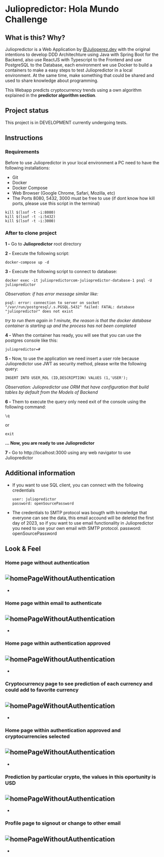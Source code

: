 # Juliopredictor: Hola Mundo Challenge

## What is this? Why?

Juliopredictor is a Web Application by [@Julioperez.dev](https://www.instagram.com/julioperez.dev) with the original intentions to develop DDD Architechture using Java with Spring Boot for the Backend, also use ReactJS with Typescript to the Frontend and use PostgreSQL to the Database, each environment we use Docker to build a containers to make a easy steps to test Juliopredictor in a local environment. At the same time, make something that could be shared and used to share knowledge about programming.  

This Webapp predicts cryptocurrency trends using a own algorithm explained in the **predictor algorithm section**. 

## Project status
This project is in DEVELOPMENT currently undergoing tests.

## Instructions

### Requirements

Before to use Juliopredictor in your local environment a PC need to have the following installations:

* Git
* Docker
* Docker Compose
* Web Browser (Google Chrome, Safari, Mozilla, etc)
* The Ports 8080, 5432, 3000 must be free to use (if dont know how kill ports, please use this script in the terminal) 

```
kill $(lsof -t -i:8080)
kill $(lsof -t -i:5432)
kill $(lsof -t -i:3000)
```

### After to clone project

**1 -** Go to **Juliopredictor** root directory

**2 -** Execute the following script:

```
docker-compose up -d
```
**3 -** Execute the following script to connect to database:

```
docker exec -it juliopredictorcom-juliopredictor-database-1 psql -U juliopredictor
```

*Observation: if has error message similar like:*

```
psql: error: connection to server on socket "/var/run/postgresql/.s.PGSQL.5432" failed: FATAL: database "juliopredictor" does not exist
```

*try to run them again in 1 minute, the reason is that the docker database container is starting up and the process has not been completed*

**4 -** When the container has ready, you will see that you can use the postgres console like this:

```
juliopredictor=#
```

**5 -** Now, to use the application we need insert a user role because Juliopredictor use JWT as security method, please write the following query:

```
INSERT INTO USER_ROL (ID,DESCRIPTION) VALUES (1,'USER');
```
*Observation: Juliopredictor use ORM that have configuration that build tables by default from the Models of Backend*

**6 -** Them to execute the query only need exit of the console using the following command:

```
\q
```
or

```
exit
```

**... Now, you are ready to use Juliopredictor**

**7 -** Go to http://localhost:3000 using any web navigator to use Juliopredictor


## Additional information

- If you want to use SQL client, you can connect with the following credentials

	```
	user: juliopredictor 
	password: openSourcePassword
	```
- The credentials to SMTP protocol was bougth with knowledge that everyone can see the data, this email accound will be deleted the first day of 2023, so if you want to use email functionality in Juliopredictor you need to use your own email with SMTP protocol. 
password: openSourcePassword

## Look & Feel

### Home page without authentication
![homePageWithoutAuthentication](https://res.cloudinary.com/julioperez-dev/image/upload/v1664421686/Screen_Shot_2022-09-29_at_00.15.54_x7p7gm.png)
-
-

### Home page within email to authenticate
![homePageWithoutAuthentication](https://res.cloudinary.com/julioperez-dev/image/upload/v1664421698/Screen_Shot_2022-09-29_at_00.16.46_nz1hpm.png)
-
-

### Home page within authentication approved
![homePageWithoutAuthentication](https://res.cloudinary.com/julioperez-dev/image/upload/v1664421705/Screen_Shot_2022-09-29_at_00.20.10_qvb5ju.png)
-
-

### Cryptocurrency page to see prediction of each currency and could add to favorite currency
![homePageWithoutAuthentication](https://res.cloudinary.com/julioperez-dev/image/upload/v1664421718/Screen_Shot_2022-09-29_at_00.20.27_lvlz0n.png)
-
-

### Home page within authentication approved and cryptocurrencies selected
![homePageWithoutAuthentication](https://res.cloudinary.com/julioperez-dev/image/upload/v1664421708/Screen_Shot_2022-09-29_at_00.20.41_cad9pf.png)
-
-

### Prediction by particular crypto, the values in this oportunity is USD
![homePageWithoutAuthentication](https://res.cloudinary.com/julioperez-dev/image/upload/v1664421821/Screen_Shot_2022-09-29_at_00.23.05_hucl4t.png)
-
-

### Profile page to signout or change to other email
![homePageWithoutAuthentication](https://res.cloudinary.com/julioperez-dev/image/upload/v1664421808/Screen_Shot_2022-09-29_at_00.20.33_sd3uzz.png)
-
-
